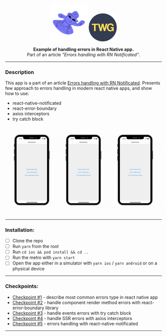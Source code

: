 <div align="center">
  <img alt="react-native-notificated" src="./src/assets/notificated_logo_small.png" width="120">
  <img alt="twg" src="./src/assets/small-logo.png"  width="90">
</div>
<p align="center">
  <b>Example of handling errors in React Native app.</b><br />
  Part of an article <i>"Errors handling with RN Notificated"</i>. <br/>
</p>

---

### Description

This app is a part of an article [Errors handling with RN Notificated](https://thewidlarzgroup.com/errors-handling-with-notificated/). Presents few approach to errors handling in modern react native apps, and show how to use:

- react-native-notificated
- react-error-boundary
- axios interceptors
- try catch block

![](./finally.gif)

---

### Installation:

- [ ] Clone the repo
- [ ] Run `yarn` from the root
- [ ] Run `cd ios && pod install && cd ..`
- [ ] Run the metro with `yarn start`
- [ ] Open the app either in a simulator with `yarn ios` / `yarn android` or on a physical device

---

### Checkpoints:

- [Checkpoint #1](https://thewidlarzgroup.com/handle-errors-with-notifications/#where-to-look-for-errors) - describe most common errors type in react native app
- [Checkpoint #2](https://thewidlarzgroup.com/handle-errors-with-notifications/#component-rendering-errors) - handle component render method errors with react-error-boundary library
- [Checkpoint #3](https://thewidlarzgroup.com/handle-errors-with-notifications/#event-handlers-and-asynchronous-callbacks-errors) - handle events errors with try catch block
- [Checkpoint #4](https://thewidlarzgroup.com/handle-errors-with-notifications/#server-side-rendering-errors) - handle SSR errors with axios interceptors
- [Checkpoint #5](https://thewidlarzgroup.com/handle-errors-with-notifications/#how-do-inform-users-about-errors) - errors handling with react-native-notificated

---
